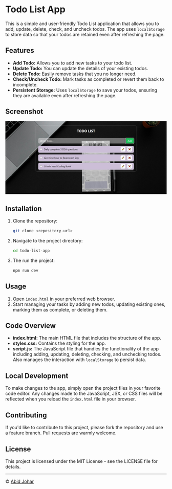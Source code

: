 # Todo List App

This is a simple and user-friendly Todo List application that allows you to add, update, delete, check, and uncheck todos. The app uses `localStorage` to store data so that your todos are retained even after refreshing the page.

## Features

- **Add Todo:** Allows you to add new tasks to your todo list.
- **Update Todo:** You can update the details of your existing todos.
- **Delete Todo:** Easily remove tasks that you no longer need.
- **Check/Uncheck Todo:** Mark tasks as completed or revert them back to incomplete.
- **Persistent Storage:** Uses `localStorage` to save your todos, ensuring they are available even after refreshing the page.

## Screenshot

![Todo List App](./src/assets/todolist.jpg)

## Installation

1. Clone the repository:
    ```bash
    git clone <repository-url>
    ```
2. Navigate to the project directory:
    ```bash
    cd todo-list-app
    ```
3. The run the project:
    ```bash
    npm run dev
    ```
## Usage

1. Open `index.html` in your preferred web browser.
2. Start managing your tasks by adding new todos, updating existing ones, marking them as complete, or deleting them.

## Code Overview

- **index.html:** The main HTML file that includes the structure of the app.
- **styles.css:** Contains the styling for the app.
- **script.js:** The JavaScript file that handles the functionality of the app including adding, updating, deleting, checking, and unchecking todos. Also manages the interaction with `localStorage` to persist data.

## Local Development

To make changes to the app, simply open the project files in your favorite code editor. Any changes made to the JavaScript, JSX, or CSS files will be reflected when you reload the `index.html` file in your browser.

## Contributing

If you'd like to contribute to this project, please fork the repository and use a feature branch. Pull requests are warmly welcome.

## License

This project is licensed under the MIT License - see the LICENSE file for details.

---

© [Abid Johar](https://github.com/AbidJohar)